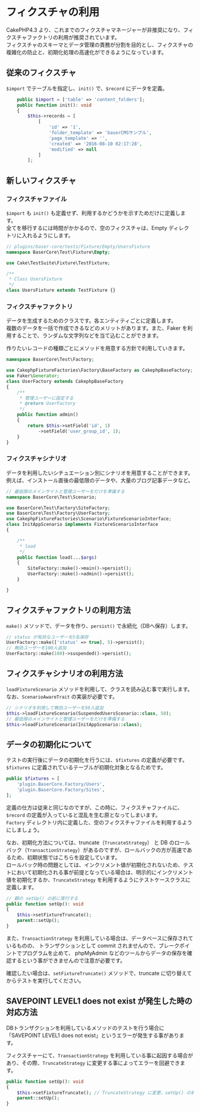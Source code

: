 # フィクスチャの利用

CakePHP4.3 より、これまでのフィクスチャマネージャーが非推奨になり、フィクスチャファクトリの利用が推奨されています。  
フィクスチャのスキーマとデータ管理の責務が分割を目的とし、フィクスチャの複雑化の防止と、初期化処理の高速化ができるようになっています。

## 従来のフィクスチャ
`$import` でテーブルを指定し、`init()` で、`$record` にデータを定義。
```php
    public $import = ['table' => 'content_folders'];
    public function init(): void
    {
        $this->records = [
            [
                'id' => '1',
                'folder_template' => 'baserCMSサンプル',
                'page_template' => '',
                'created' => '2016-08-10 02:17:28',
                'modified' => null
            ]
        ];    
```

 
## 新しいフィクスチャ

### フィクスチャファイル
`$import` も `init()` も定義せず、利用するかどうかを示すためだけに定義します。  
全てを移行するには時間がかかるので、空のフィクスチャは、Empty ディレクトリに入れるようにします。

```php
// plugins/baser-core/tests/Fixture/Empty/UsersFixture
namespace BaserCore\Test\Fixture\Empty;

use Cake\TestSuite\Fixture\TestFixture;

/**
 * Class UsersFixture
 */
class UsersFixture extends TestFixture {}
```

### フィクスチャファクトリ
データを生成するためのクラスです。各エンティティごとに定義します。  
複数のデータを一括で作成できるなどのメリットがあります。また、Faker を利用することで、ランダムな文字列などを当て込むことができます。

作りたいレコードの種類ごとにメソッドを用意する方針で利用していきます。

```php
namespace BaserCore\Test\Factory;

use CakephpFixtureFactories\Factory\BaseFactory as CakephpBaseFactory;
use Faker\Generator;
class UserFactory extends CakephpBaseFactory
{
    /**
     * 管理ユーザーに設定する
     * @return UserFactory
     */
    public function admin()
    {
        return $this->setField('id', 1)
            ->setField('user_group_id', 1);
    }
}
```

### フィクスチャシナリオ
データを利用したいシチュエーション別にシナリオを用意することができます。
例えば、インストール直後の最低限のデータや、大量のブログ記事データなど。

```php
// 最低限のメインサイトと管理ユーザーをだけを準備する
namespace BaserCore\Test\Scenario;

use BaserCore\Test\Factory\SiteFactory;
use BaserCore\Test\Factory\UserFactory;
use CakephpFixtureFactories\Scenario\FixtureScenarioInterface;
class InitAppScenario implements FixtureScenarioInterface
{

    /**
     * load
     */
    public function load(...$args)
    {
        SiteFactory::make()->main()->persist();
        UserFactory::make()->admin()->persist();
    }

}
```

 
## フィクスチャファクトリの利用方法
`make()` メソッドで、データを作り、`persist()` で永続化（DBへ保存）します。

```php
// status が有効なユーザーを5名保存
UserFactory::make(['status' => true], 5)->persist();
// 無効ユーザーを100人追加
UserFactory::make(100)->suspended()->persist();
```

 
## フィクスチャシナリオの利用方法
`loadFixtureScenario` メソッドを利用して、クラスを読み込む事で実行します。  
なお、`ScenarioAwareTrait` の実装が必要です。

```php
// シナリオを利用して無効ユーザーを50人追加
$this->loadFixtureScenario(SuspendedUsersScenario::class, 50);
// 最低限のメインサイトと管理ユーザーをだけを準備する
$this->loadFixtureScenario(InitAppScenario::class);
```

 
## データの初期化について
テストの実行後にデータの初期化を行うには、`$fixtures` の定義が必要です。  
`$fixtures` に定義されているテーブルが初期化対象となるためです。

```php
public $fixtures = [
    'plugin.BaserCore.Factory/Users',
    'plugin.BaserCore.Factory/Sites',
];
```

定義の仕方は従来と同じなのですが、この時に、フィクスチャファイルに、`$record` の定義が入っていると混乱を生む原となってしまいます。  
`Factory` ディレクトリ内に定義した、空のフィクスチャファイルを利用するようにしましょう。

なお、初期化方法については、truncate（`TruncateStrategy`） と DB のロールバック（`TransactionStrategy`）があるのですが、ロールバックの方が高速であるため、初期状態ではこちらを設定しています。  
ロールバック時の問題としては、インクリメント値が初期化されないため、テストにおいて初期化される事が前提となっている場合は、明示的にインクリメント値を初期化するか、`TruncateStrategy` を利用するようにテストケースクラスに定義します。

```php
// 親の setUp() の前に実行する
public function setUp(): void
{
    $this->setFixtureTruncate();
    parent::setUp();
}
```

また、`TransactionStrategy` を利用している場合は、データベースに保存されているものの、
トランザクションとして commit されませんので、ブレークポイントでプログラムを止めて、
phpMyAdmin などのツールからデータの保存を確認するという事ができませんので注意が必要です。 

確認したい場合は、`setFixtureTruncate()` メソッドで、truncate に切り替えてからテストを実行してください。

 
## SAVEPOINT LEVEL1 does not exist が発生した時の対応方法
DBトランザクションを利用しているメソッドのテストを行う場合に「SAVEPOINT LEVEL1 does not exist」というエラーが発生する事があります。  

フィクスチャーにて、`TransactionStrategy` を利用している事に起因する場合があり、その際、`TruncateStrategy` に変更する事によってエラーを回避できます。

```php
public function setUp(): void
{
    $this->setFixtureTruncate(); // TruncateStrategy に変更、setUp() の前で定義する
    parent::setUp();
}
```
